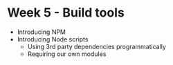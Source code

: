 # Week 5 - Build tools

- Introducing NPM
- Introducing Node scripts
    - Using 3rd party dependencies programmatically
    - Requiring our own modules
